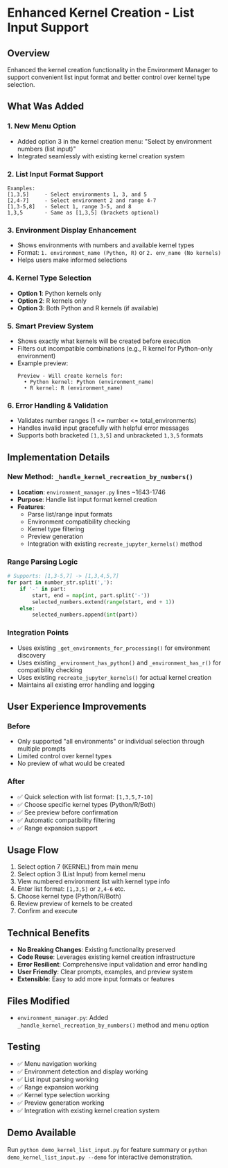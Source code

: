 # Enhanced Kernel Creation - List Input Support

## Overview
Enhanced the kernel creation functionality in the Environment Manager to support convenient list input format and better control over kernel type selection.

## What Was Added

### 1. New Menu Option
- Added option 3 in the kernel creation menu: "Select by environment numbers (list input)"
- Integrated seamlessly with existing kernel creation system

### 2. List Input Format Support
```
Examples:
[1,3,5]     - Select environments 1, 3, and 5
[2,4-7]     - Select environment 2 and range 4-7  
[1,3-5,8]   - Select 1, range 3-5, and 8
1,3,5       - Same as [1,3,5] (brackets optional)
```

### 3. Environment Display Enhancement
- Shows environments with numbers and available kernel types
- Format: `1. environment_name (Python, R)` or `2. env_name (No kernels)`
- Helps users make informed selections

### 4. Kernel Type Selection
- **Option 1**: Python kernels only
- **Option 2**: R kernels only  
- **Option 3**: Both Python and R kernels (if available)

### 5. Smart Preview System
- Shows exactly what kernels will be created before execution
- Filters out incompatible combinations (e.g., R kernel for Python-only environment)
- Example preview:
  ```
  Preview - Will create kernels for:
    • Python kernel: Python (environment_name)
    • R kernel: R (environment_name)
  ```

### 6. Error Handling & Validation
- Validates number ranges (1 <= number <= total_environments)
- Handles invalid input gracefully with helpful error messages
- Supports both bracketed `[1,3,5]` and unbracketed `1,3,5` formats

## Implementation Details

### New Method: `_handle_kernel_recreation_by_numbers()`
- **Location**: `environment_manager.py` lines ~1643-1746
- **Purpose**: Handle list input format kernel creation
- **Features**:
  - Parse list/range input formats
  - Environment compatibility checking
  - Kernel type filtering
  - Preview generation
  - Integration with existing `recreate_jupyter_kernels()` method

### Range Parsing Logic
```python
# Supports: [1,3-5,7] -> [1,3,4,5,7]
for part in number_str.split(','):
    if '-' in part:
        start, end = map(int, part.split('-'))
        selected_numbers.extend(range(start, end + 1))
    else:
        selected_numbers.append(int(part))
```

### Integration Points
- Uses existing `_get_environments_for_processing()` for environment discovery
- Uses existing `_environment_has_python()` and `_environment_has_r()` for compatibility checking
- Uses existing `recreate_jupyter_kernels()` for actual kernel creation
- Maintains all existing error handling and logging

## User Experience Improvements

### Before
- Only supported "all environments" or individual selection through multiple prompts
- Limited control over kernel types
- No preview of what would be created

### After  
- ✅ Quick selection with list format: `[1,3,5,7-10]`
- ✅ Choose specific kernel types (Python/R/Both)  
- ✅ See preview before confirmation
- ✅ Automatic compatibility filtering
- ✅ Range expansion support

## Usage Flow
1. Select option 7 (KERNEL) from main menu
2. Select option 3 (List Input) from kernel menu
3. View numbered environment list with kernel type info
4. Enter list format: `[1,3,5]` or `2,4-6` etc.
5. Choose kernel type (Python/R/Both)
6. Review preview of kernels to be created
7. Confirm and execute

## Technical Benefits
- **No Breaking Changes**: Existing functionality preserved
- **Code Reuse**: Leverages existing kernel creation infrastructure  
- **Error Resilient**: Comprehensive input validation and error handling
- **User Friendly**: Clear prompts, examples, and preview system
- **Extensible**: Easy to add more input formats or features

## Files Modified
- `environment_manager.py`: Added `_handle_kernel_recreation_by_numbers()` method and menu option

## Testing
- ✅ Menu navigation working
- ✅ Environment detection and display working  
- ✅ List input parsing working
- ✅ Range expansion working
- ✅ Kernel type selection working
- ✅ Preview generation working
- ✅ Integration with existing kernel creation system

## Demo Available
Run `python demo_kernel_list_input.py` for feature summary or `python demo_kernel_list_input.py --demo` for interactive demonstration.
